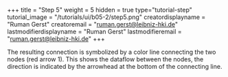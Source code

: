 +++
title = "Step 5"
weight = 5
hidden = true
type="tutorial-step"
tutorial_image = "/tutorials/ui/b05-2/step5.png"
creatordisplayname = "Ruman Gerst"
creatoremail = "ruman.gerst@leibniz-hki.de"
lastmodifierdisplayname = "Ruman Gerst"
lastmodifieremail = "ruman.gerst@leibniz-hki.de"
+++

The resulting connection is symbolized by a color line connecting the two nodes (red arrow 1). This shows the dataflow between the nodes, the direction is indicated by the arrowhead at the bottom of the connecting line.